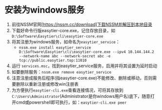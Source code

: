 # 安装为windows服务﻿
1. 前往NSSM官网[https://nssm.cc/download]下载NSSM并解压到本地目录
2. 下载好命令行版easytier-core.exe，记住存放目录，如`D:\Software\Easytier\cli\easytier-core.exe`
3. 将其注册为windows服务，如命名为`easytier_service`：
    - `nssm.exe install easytier_service D:\Software\Easytier\cli\easytier-core.exe --ipv4 10.144.144.2 --network-name abc --network-secret abc -e tcp://public.easytier.top:11010`
4. 运行 `services.msc`，找到easytier_service服务，启用并将其设置为延时启动
5. 如要删除服务：`nssm.exe remove easytier_service`
6. 注意注册成服务后程序(指easytier-core.exe)不能修改、删除或移动，否则需要删除以重新注册或修改win注册表
7. 为方便执行`easytier-cli.exe`查看连接情况，可将其存放到`C:\Users\Administrator`(Administrator是你windows用户名)底下，随意打开cmd或powershell即可执行，如：`easytier-cli.exe peer`
